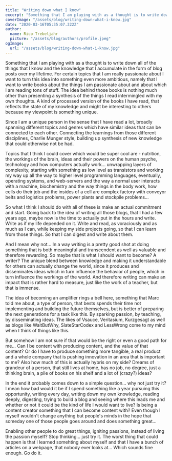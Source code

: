 ```yaml
---
title: "Writing down what I know"
excerpt: "Something that I am playing with as a thought is to write down all of the things that I know and the knowledge that I accumulate in the form of blog posts over my lifetime."
coverImage: "/assets/blog/writing-down-what-i-know.jpg"
date: "2020-03-16T05:35:07.322Z"
author:
  name: Rico Trebeljahr
  picture: "/assets/blog/authors/profile.jpeg"
ogImage:
  url: "/assets/blog/writing-down-what-i-know.jpg"
---
```


Something that I am playing with as a thought is to write down all of the things that I know and the knowledge that I accumulate in the form of blog posts over my lifetime. For certain topics that I am really passionate about I want to turn this idea into something even more ambitious, namely that I want to write books about the things I am passionate about and about which I am reading tons of stuff. The idea behind those books is nothing much other than presenting a synthesis of the things I read intermingled with my own thoughts. A kind of processed version of the books I have read, that reflects the state of my knowledge and might be interesting to others because my viewpoint is something unique.

Since I am a unique person in the sense that I have read a lot, broadly spanning different topics and genres which have similar ideas that can be connected to each other. Connecting the learnings from those different disciplines, Charlie Munger style, building up synthesis of new knowledge that could otherwise not be had.

Topics that I think I could cover which would be super cool are - nutrition, the workings of the brain, ideas and their powers on the human psyche, technology and how computers actually work... unwrapping layers of complexity, starting with something as low level as transistors and working my way up all the way to higher level programming languages, eventually, operating systems, and web-servers and the way a normal user interacts with a machine, biochemistry and the way things in the body work, how cells do their job and the insides of a cell are complex factory with conveyor belts and logistics problems, power plants and stockpile problems...

So what I think I should do with all of these is make an actual commitment and start. Going back to the idea of writing all those blogs, that I had a few years ago, maybe now is the time to actually put in the hours and write. Write as if my life depended on it. Write and read, as voraciously and as much as I can, while keeping my side projects going, so that I can learn from those things. So that I can digest and write about them.

And I mean why not... In a way writing is a pretty good shot at doing something that is both meaningful and transcendent as well as valuable and therefore rewarding. So maybe that is what I should want to become? A writer? The unique blend between knowledge and making it understandable for others can actually change the world, since it produces and disseminates ideas which in turn influence the behavior of people, which in turn influence the workings of the world. And therefore writing can make an impact that is rather hard to measure, just like the work of a teacher, but that is immense.

The idea of becoming an amplifier rings a bell here, something that Marc told me about, a type of person, that bests spends their time not implementing and building the future themselves, but is better of preparing the next generations for a task like this. By sparking passion, by teaching, by disseminating ideas. The likes of Vsauce, Veritasium, Kurzgesagt as well as blogs like WaitButWhy, SlateStarCodex and LessWrong come to my mind when I think of things like this.

But somehow I am not sure if that would be the right or even a good path for me... Can I be content with producing content, and the value of that content? Or do I have to produce something more tangible, a real product and a whole company that is pushing innovation in an area that is important to me? Also how much of this is actually hybris on my side? Dreams of grandeur of a person, that still lives at home, has no job, no degree, just a thinking brain, a pile of books on his shelf and a lot of (crazy?) ideas?

In the end it probably comes down to a simple question... why not just try it? I mean how bad would it be if I spend something like a year pursuing this opportunity, writing every day, writing down my own knowledge, reading deeply, digesting, trying to build a blog and seeing where this leads me and whether or not it could be the kind of life I would want to live? Is being a content creator something that I can become content with? Even though I myself wouldn't change anything but people's minds in the hope that someday one of those people goes around and does something great...

Enabling other people to do great things, igniting passions, instead of living the passion myself? Stop thinking... just try it. The worst thing that could happen is that I learned somehting about myself and that I have a bunch of articles on a webpage, that nobody ever looks at... Which sounds fine enough. Go do it.

